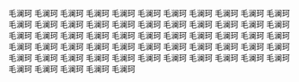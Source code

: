 毛澜珂 毛澜珂 毛澜珂 毛澜珂 毛澜珂 毛澜珂 毛澜珂 毛澜珂 毛澜珂 毛澜珂 毛澜珂 毛澜珂 毛澜珂 毛澜珂 毛澜珂 毛澜珂 毛澜珂 毛澜珂 毛澜珂 毛澜珂 毛澜珂 毛澜珂 毛澜珂 毛澜珂 毛澜珂 毛澜珂 毛澜珂 毛澜珂 毛澜珂 毛澜珂 毛澜珂 毛澜珂 毛澜珂 毛澜珂 毛澜珂 毛澜珂 毛澜珂 毛澜珂 毛澜珂 毛澜珂 毛澜珂 毛澜珂 毛澜珂 毛澜珂 毛澜珂 毛澜珂 毛澜珂 毛澜珂 毛澜珂 毛澜珂 毛澜珂 毛澜珂 毛澜珂 毛澜珂 毛澜珂 毛澜珂 毛澜珂 毛澜珂 毛澜珂 毛澜珂 
